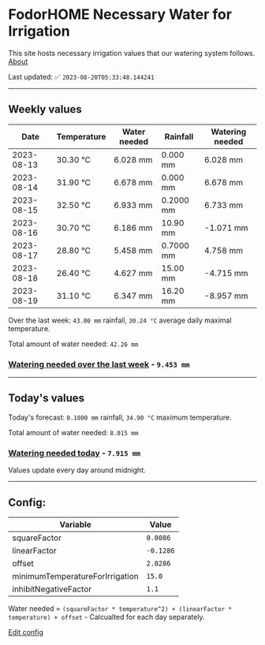 # FodorHOME Necessary Water for Irrigation

This site hosts necessary irrigation values that our watering system follows. [About](https://github.com/redyau/irrigation)

Last updated: ✅ `2023-08-20T05:33:48.144241`

---

## Weekly values

| Date | Temperature | Water needed | Rainfall | Watering needed |
|-----|-----|-----|-----|-----|
| 2023-08-13 | 30.30 °C | 6.028 mm | 0.000 mm | 6.028 mm |
| 2023-08-14 | 31.90 °C | 6.678 mm | 0.000 mm | 6.678 mm |
| 2023-08-15 | 32.50 °C | 6.933 mm | 0.2000 mm | 6.733 mm |
| 2023-08-16 | 30.70 °C | 6.186 mm | 10.90 mm | -1.071 mm |
| 2023-08-17 | 28.80 °C | 5.458 mm | 0.7000 mm | 4.758 mm |
| 2023-08-18 | 26.40 °C | 4.627 mm | 15.00 mm | -4.715 mm |
| 2023-08-19 | 31.10 °C | 6.347 mm | 16.20 mm | -8.957 mm |


Over the last week: `43.00 mm` rainfall, `30.24 °C` average daily maximal temperature.

Total amount of water needed: `42.26 mm`

### [Watering needed over the last week](lastweek.txt) - `9.453 mm`

---

## Today's values

Today's forecast: `0.1000 mm` rainfall, `34.90 °C` maximum temperature.

Total amount of water needed: `8.015 mm`

### [Watering needed today](today.txt) - `7.915 mm`

Values update every day around midnight.

---

## Config:

| Variable | Value |
|-----|-----|
| squareFactor | `0.0086` |
| linearFactor | `-0.1286` |
| offset | `2.0286` |
| minimumTemperatureForIrrigation | `15.0` |
| inhibitNegativeFactor | `1.1` |

Water needed = `(squareFactor * temperature^2) + (linearFactor * temperature) + offset` - Calcualted for each day separately.

[Edit config](https://github.com/RedyAu/irrigation/edit/main/config.json)
